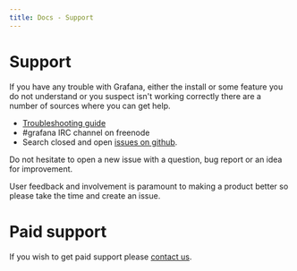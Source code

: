 ```yaml
---
title: Docs - Support
---
```


# Support

If you have any trouble with Grafana, either the install or some feature you do not understand or you suspect isn't working
correctly there are a number of sources where you can get help.

- [Troubleshooting guide](/docs/troubleshooting)
- #grafana IRC channel on freenode
- Search closed and open [issues on github](https://github.com/grafana/grafana/issues).

Do not hesitate to open a new issue with a question, bug report or an idea for improvement.

User feedback and involvement is paramount to making a product better so please take the time and create an issue.

# Paid support
If you wish to get paid support please [contact us](mailto:contact@grafana.org).
